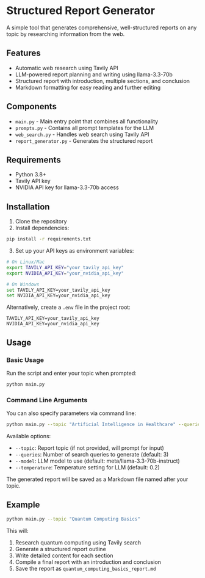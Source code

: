 # Structured Report Generator

A simple tool that generates comprehensive, well-structured reports on any topic by researching information from the web.

## Features

- Automatic web research using Tavily API
- LLM-powered report planning and writing using llama-3.3-70b
- Structured report with introduction, multiple sections, and conclusion
- Markdown formatting for easy reading and further editing

## Components

- `main.py` - Main entry point that combines all functionality
- `prompts.py` - Contains all prompt templates for the LLM
- `web_search.py` - Handles web search using Tavily API
- `report_generator.py` - Generates the structured report

## Requirements

- Python 3.8+
- Tavily API key
- NVIDIA API key for llama-3.3-70b access

## Installation

1. Clone the repository
2. Install dependencies:

```bash
pip install -r requirements.txt
```

3. Set up your API keys as environment variables:

```bash
# On Linux/Mac
export TAVILY_API_KEY="your_tavily_api_key"
export NVIDIA_API_KEY="your_nvidia_api_key"

# On Windows
set TAVILY_API_KEY=your_tavily_api_key
set NVIDIA_API_KEY=your_nvidia_api_key
```

Alternatively, create a `.env` file in the project root:

```
TAVILY_API_KEY=your_tavily_api_key
NVIDIA_API_KEY=your_nvidia_api_key
```

## Usage

### Basic Usage

Run the script and enter your topic when prompted:

```bash
python main.py
```

### Command Line Arguments

You can also specify parameters via command line:

```bash
python main.py --topic "Artificial Intelligence in Healthcare" --queries 5 --temperature 0.3
```

Available options:
- `--topic`: Report topic (if not provided, will prompt for input)
- `--queries`: Number of search queries to generate (default: 3)
- `--model`: LLM model to use (default: meta/llama-3.3-70b-instruct)
- `--temperature`: Temperature setting for LLM (default: 0.2)

The generated report will be saved as a Markdown file named after your topic.

## Example

```bash
python main.py --topic "Quantum Computing Basics"
```

This will:
1. Research quantum computing using Tavily search
2. Generate a structured report outline
3. Write detailed content for each section 
4. Compile a final report with an introduction and conclusion
5. Save the report as `quantum_computing_basics_report.md`
